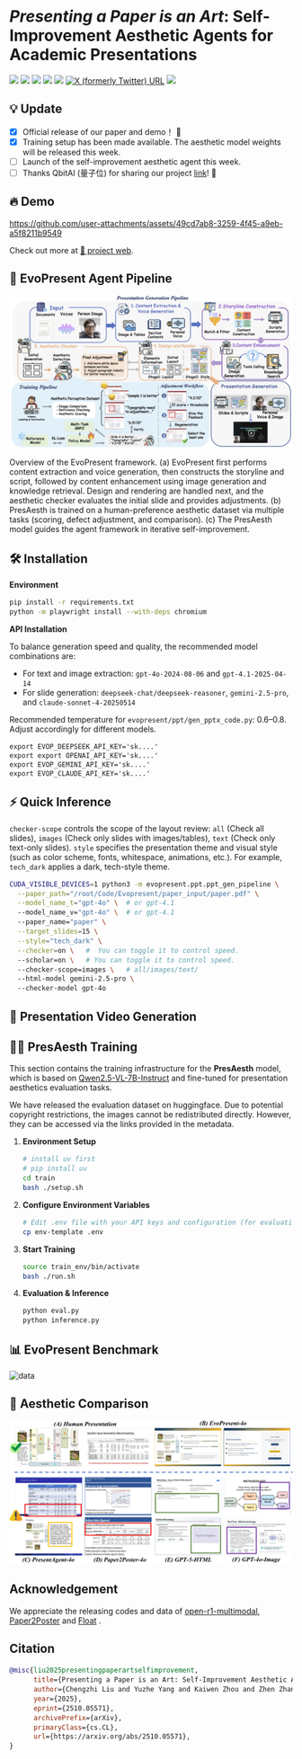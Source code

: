 # *Presenting a Paper is an Art*: Self-Improvement Aesthetic Agents for Academic Presentations

<a href='https://arxiv.org/abs/2510.05571'><img src='https://img.shields.io/badge/Paper-Arxiv-red'></a> <a href='https://evopresent.github.io/'><img src='https://img.shields.io/badge/Project-Page-green'></a> <a href='https://huggingface.co/datasets/TobyYang7/EvoPresent'><img src='https://img.shields.io/badge/🤗-Dataset-blue'></a> <a href='https://huggingface.co/LCZZZZ/PresAesth'><img src='https://img.shields.io/badge/🤗-Model-purple'></a> <a href='https://evopresent.github.io/'><img src='https://img.shields.io/badge/Demo-Live-orange'></a> <a href="https://x.com/xwang_lk/status/1975917585175642496" target="_blank"><img alt="X (formerly Twitter) URL" src="https://img.shields.io/twitter/url?url=https%3A%2F%2Fx.com%2F_akhaliq%2Fstatus%2F1927721150584390129"></a> <a href='https://mp.weixin.qq.com/s/_UvfTWG2Ub03XWDL7KchgA'><img src='https://img.shields.io/badge/Wexin-Blog-blue'></a>
    

 ## 💡 Update
- [X] Official release of our paper and demo！ 🎉
- [X] Training setup has been made available. The aesthetic model weights will be released this week.
- [ ] Launch of the self-improvement aesthetic agent this week.
- [ ] Thanks QbitAI (量子位) for sharing our project [link](https://mp.weixin.qq.com/s/_UvfTWG2Ub03XWDL7KchgA)! 🎉

 ## 🔥 Demo

 https://github.com/user-attachments/assets/49cd7ab8-3259-4f45-a9eb-a5f8211b9549

Check out more at [🎨 project web](https://evopresent.github.io/).


## 🚀  EvoPresent Agent Pipeline

![Pipeline](asset/pipeline.png)

Overview of the EvoPresent framework. (a) EvoPresent first performs content extraction and voice generation, then constructs the storyline and script, followed by content enhancement using image generation and knowledge retrieval. Design and rendering are handled next, and the aesthetic checker evaluates the initial slide and provides adjustments. (b) PresAesth is trained on a human-preference aesthetic dataset via multiple tasks (scoring, defect adjustment, and comparison). (c) The PresAesth model guides the agent framework in iterative self-improvement.

## 🛠️  Installation

**Environment**
```bash
pip install -r requirements.txt
python -m playwright install --with-deps chromium
```

**API Installation**

To balance generation speed and quality, the recommended model combinations are:
- For text and image extraction: `gpt-4o-2024-08-06` and `gpt-4.1-2025-04-14`
- For slide generation: `deepseek-chat/deepseek-reasoner`, `gemini-2.5-pro`, and `claude-sonnet-4-20250514`
  
Recommended temperature for `evopresent/ppt/gen_pptx_code.py`: 0.6–0.8. Adjust accordingly for different models.
 
```
export EVOP_DEEPSEEK_API_KEY='sk....'
export export OPENAI_API_KEY='sk....'
export EVOP_GEMINI_API_KEY='sk....'
export EVOP_CLAUDE_API_KEY='sk....'
```

## ⚡ Quick Inference
`checker-scope` controls the scope of the layout review: `all` (Check all slides), `images` (Check only slides with images/tables), `text` (Check only text-only slides).
`style` specifies the presentation theme and visual style (such as color scheme, fonts, whitespace, animations, etc.). For example, `tech_dark` applies a dark, tech-style theme. 

```bash
CUDA_VISIBLE_DEVICES=1 python3 -m evopresent.ppt.ppt_gen_pipeline \
  --paper_path="/root/Code/Evopresent/paper_input/paper.pdf" \
  --model_name_t="gpt-4o" \  # or gpt-4.1
  --model_name_v="gpt-4o" \  # or gpt-4.1
  --paper_name="paper" \
  --target_slides=15 \
  --style="tech_dark" \
  --checker=on \   #  You can toggle it to control speed.
  --scholar=on \   # You can toggle it to control speed.
  --checker-scope=images \   # all/images/text/
  --html-model gemini-2.5-pro \   
  --checker-model gpt-4o
```

## 🎥 Presentation Video Generation


## 🏋️‍♂️ PresAesth Training

This section contains the training infrastructure for the **PresAesth** model, which is based on [Qwen2.5-VL-7B-Instruct](https://huggingface.co/Qwen/Qwen2.5-VL-7B-Instruct) and fine-tuned for presentation aesthetics evaluation tasks.

We have released the evaluation dataset on huggingface. Due to potential copyright restrictions, the images cannot be redistributed directly. However, they can be accessed via the links provided in the metadata.

1. **Environment Setup**
   ```bash
   # install uv first
   # pip install uv
   cd train
   bash ./setup.sh
   ```

2. **Configure Environment Variables**
   ```bash
   # Edit .env file with your API keys and configuration (for evaluation and verification)
   cp env-template .env
   ```

3. **Start Training**
   ```bash
   source train_env/bin/activate
   bash ./run.sh
   ```

4. **Evaluation & Inference**
   ```bash
   python eval.py
   python inference.py
   ```

## 📊 EvoPresent Benchmark
![data](asset/data.jpg)

## 🎨 Aesthetic Comparison

![data](asset/compare.jpg)

## Acknowledgement
We appreciate the releasing codes and data of [open-r1-multimodal](https://github.com/EvolvingLMMs-Lab/open-r1-multimodal), [Paper2Poster](https://github.com/Paper2Poster/Paper2Poster/) and [Float](https://github.com/deepbrainai-research/float) .

## Citation

```bibtex
@misc{liu2025presentingpaperartselfimprovement,
      title={Presenting a Paper is an Art: Self-Improvement Aesthetic Agents for Academic Presentations}, 
      author={Chengzhi Liu and Yuzhe Yang and Kaiwen Zhou and Zhen Zhang and Yue Fan and Yannan Xie and Peng Qi and Xin Eric Wang},
      year={2025},
      eprint={2510.05571},
      archivePrefix={arXiv},
      primaryClass={cs.CL},
      url={https://arxiv.org/abs/2510.05571}, 
}
```
